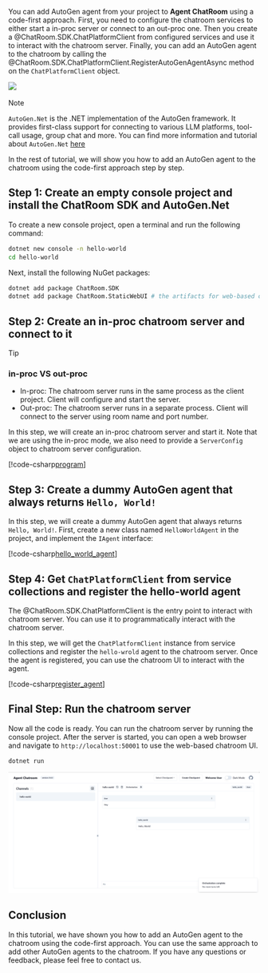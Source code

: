 You can add AutoGen agent from your project to **Agent ChatRoom** using a code-first approach. First, you need to configure the chatroom services to either start a in-proc server or connect to an out-proc one. Then you create a @ChatRoom.SDK.ChatPlatformClient from configured services and use it to interact with the chatroom server. Finally, you can add an AutoGen agent to the chatroom by calling the @ChatRoom.SDK.ChatPlatformClient.RegisterAutoGenAgentAsync method on the `ChatPlatformClient` object.

[![](https://img.shields.io/badge/Open%20on%20Github-grey?logo=github)](https://github.com/LittleLittleCloud/Agent-ChatRoom/blob/main/example/dotnet/hello-world/Program.cs)

> [!Note]
> `AutoGen.Net` is the .NET implementation of the AutoGen framework. It provides first-class support for connecting to various LLM platforms, tool-call usage, group chat and more. You can find more information and tutorial about `AutoGen.Net` [here](https://microsoft.github.io/autogen-for-net/index.html)

In the rest of tutorial, we will show you how to add an AutoGen agent to the chatroom using the code-first approach step by step.

## Step 1: Create an empty console project and install the ChatRoom SDK and AutoGen.Net

To create a new console project, open a terminal and run the following command:

```bash
dotnet new console -n hello-world
cd hello-world
```

Next, install the following NuGet packages:

```bash
dotnet add package ChatRoom.SDK
dotnet add package ChatRoom.StaticWebUI # the artifacts for web-based chatroom UI
```

## Step 2: Create an in-proc chatroom server and connect to it

>[!TIP]
> ### in-proc VS out-proc
> - In-proc: The chatroom server runs in the same process as the client project. Client will configure and start the server.
> - Out-proc: The chatroom server runs in a separate process. Client will connect to the server using room name and port number.

In this step, we will create an in-proc chatroom server and start it. Note that we are using the in-proc mode, we also need to provide a `ServerConfig` object to chatroom server configuration.

[!code-csharp[program](../../example/dotnet/hello-world/Program.cs?name=start_chatroom_server)]

## Step 3: Create a dummy AutoGen agent that always returns `Hello, World!`

In this step, we will create a dummy AutoGen agent that always returns `Hello, World!`. First, create a new class named `HelloWorldAgent` in the project, and implement the `IAgent` interface:

[!code-csharp[hello_world_agent](../../example/dotnet/hello-world/Program.cs?name=hello_world_agent)]

## Step 4: Get `ChatPlatformClient` from service collections and register the hello-world agent

The @ChatRoom.SDK.ChatPlatformClient is the entry point to interact with chatroom server. You can use it to programmatically interact with the chatroom server.

In this step, we will get the `ChatPlatformClient` instance from service collections and register the `hello-wrold` agent to the chatroom server. Once the agent is registered, you can use the chatroom UI to interact with the agent.

[!code-csharp[register_agent](../../example/dotnet/hello-world/Program.cs?name=get_chatroom_client)]

## Final Step: Run the chatroom server
Now all the code is ready. You can run the chatroom server by running the console project. After the server is started, you can open a web browser and navigate to `http://localhost:50001` to use the web-based chatroom UI.

```bash
dotnet run
```

![Hello, World!](../images/use_autogen_net_agent/hello-world.png)

## Conclusion
In this tutorial, we have shown you how to add an AutoGen agent to the chatroom using the code-first approach. You can use the same approach to add other AutoGen agents to the chatroom. If you have any questions or feedback, please feel free to contact us.
